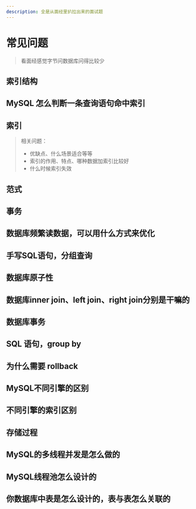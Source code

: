 ```yaml
---
description: 全是从面经里扒拉出来的面试题
---
```


# 常见问题

> 看面经感觉字节问数据库问得比较少

## 索引结构

## MySQL 怎么判断一条查询语句命中索引

## 索引

> 相关问题：
>
> * 优缺点、什么场景适合等等
> * 索引的作用、特点、哪种数据加索引比较好
> * 什么时候索引失效

## **范式**

## **事务**

## 数据库**频繁读数据**，可以用什么方式来优化

## 手写SQL语句，分组查询

## 数据库原子性

## 数据库inner join、left join、right join分别是干嘛的

## 数据库事务

## SQL 语句，group by

## 为什么需要 rollback

## MySQL不同引擎的区别

## 不同引擎的索引区别 

## 存储过程

## MySQL的多线程并发是怎么做的

## MySQL线程池怎么设计的

## 你数据库中表是怎么设计的，表与表怎么关联的

